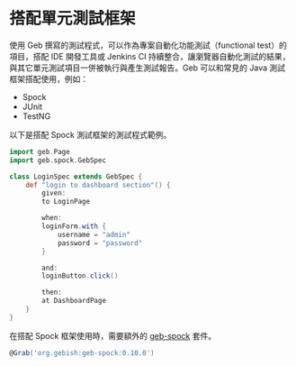 # 搭配單元測試框架

使用 Geb 撰寫的測試程式，可以作為專案自動化功能測試（functional test）的項目，搭配 IDE 開發工具或 Jenkins CI 持續整合，讓瀏覽器自動化測試的結果，與其它單元測試項目一併被執行與產生測試報告。Geb 可以和常見的 Java 測試框架搭配使用，例如：

* Spock
* JUnit
* TestNG

以下是搭配 Spock 測試框架的測試程式範例。

```groovy
import geb.Page
import geb.spock.GebSpec

class LoginSpec extends GebSpec {
    def "login to dashboard section"() {
        given:
        to LoginPage

        when:
        loginForm.with {
            username = "admin"
            password = "password"
        }

        and:
        loginButton.click()

        then:
        at DashboardPage
    }
}
```

在搭配 Spock 框架使用時，需要額外的 [geb-spock](http://mvnrepository.com/artifact/org.gebish/geb-spock) 套件。

```groovy
@Grab('org.gebish:geb-spock:0.10.0')
```
